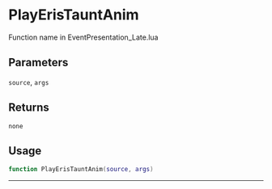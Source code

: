 # PlayErisTauntAnim
Function name in EventPresentation_Late.lua
## Parameters
`source`, `args`
## Returns
`none`
## Usage
```lua
function PlayErisTauntAnim(source, args)
```
---
